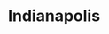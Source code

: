 ---
title: "Indianapolis"
type: city
hashtag: indianapolis
state: Indiana
tags:
  - city
  - Indiana
---